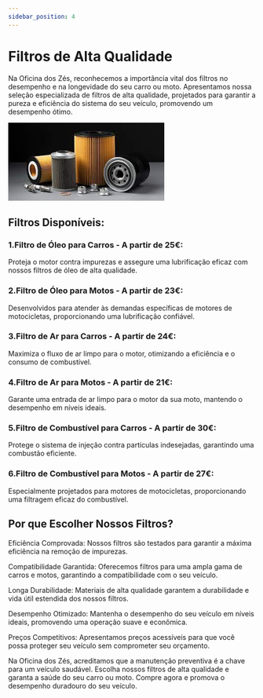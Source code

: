 ```yaml
---
sidebar_position: 4
---
```


# Filtros de Alta Qualidade

Na Oficina dos Zés, reconhecemos a importância vital dos filtros no desempenho e na longevidade do seu carro ou moto. Apresentamos nossa seleção especializada de filtros de alta qualidade, projetados para garantir a pureza e eficiência do sistema do seu veículo, promovendo um desempenho ótimo.

![Filtros](image-3.png)

## Filtros Disponíveis:

### 1.Filtro de Óleo para Carros - A partir de 25€:

Proteja o motor contra impurezas e assegure uma lubrificação eficaz com nossos filtros de óleo de alta qualidade.

### 2.Filtro de Óleo para Motos - A partir de 23€:

Desenvolvidos para atender às demandas específicas de motores de motocicletas, proporcionando uma lubrificação confiável.

### 3.Filtro de Ar para Carros - A partir de 24€:

Maximiza o fluxo de ar limpo para o motor, otimizando a eficiência e o consumo de combustível.

### 4.Filtro de Ar para Motos - A partir de 21€:

Garante uma entrada de ar limpo para o motor da sua moto, mantendo o desempenho em níveis ideais.

### 5.Filtro de Combustível para Carros - A partir de 30€:

Protege o sistema de injeção contra partículas indesejadas, garantindo uma combustão eficiente.

### 6.Filtro de Combustível para Motos - A partir de 27€:

Especialmente projetados para motores de motocicletas, proporcionando uma filtragem eficaz do combustível.

## Por que Escolher Nossos Filtros?

Eficiência Comprovada: Nossos filtros são testados para garantir a máxima eficiência na remoção de impurezas.

Compatibilidade Garantida: Oferecemos filtros para uma ampla gama de carros e motos, garantindo a compatibilidade com o seu veículo.

Longa Durabilidade: Materiais de alta qualidade garantem a durabilidade e vida útil estendida dos nossos filtros.

Desempenho Otimizado: Mantenha o desempenho do seu veículo em níveis ideais, promovendo uma operação suave e econômica.

Preços Competitivos: Apresentamos preços acessíveis para que você possa proteger seu veículo sem comprometer seu orçamento.

Na Oficina dos Zés, acreditamos que a manutenção preventiva é a chave para um veículo saudável. Escolha nossos filtros de alta qualidade e garanta a saúde do seu carro ou moto. Compre agora e promova o desempenho duradouro do seu veículo.